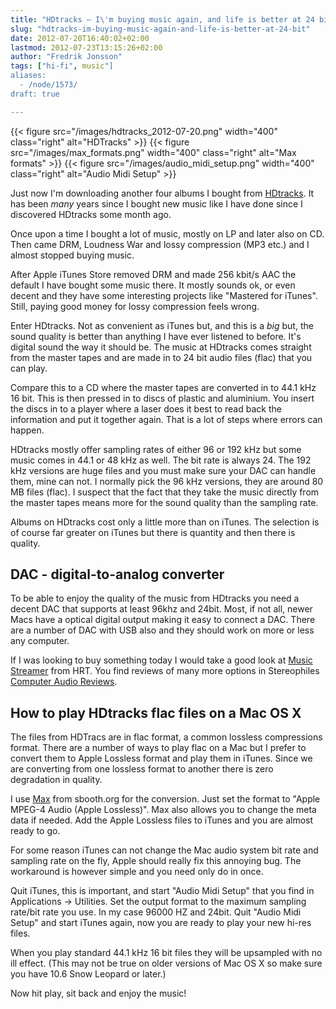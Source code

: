 ```yaml
---
title: "HDtracks – I\'m buying music again, and life is better at 24 bit"
slug: "hdtracks-im-buying-music-again-and-life-is-better-at-24-bit"
date: 2012-07-20T16:40:02+02:00
lastmod: 2012-07-23T13:15:26+02:00
author: "Fredrik Jonsson"
tags: ["hi-fi", music"]
aliases:
  - /node/1573/
draft: true

---
```


{{< figure src="/images/hdtracks_2012-07-20.png" width="400" class="right" alt="HDTracks" >}}
{{< figure src="/images/max_formats.png" width="400" class="right" alt="Max formats" >}}
{{< figure src="/images/audio_midi_setup.png" width="400" class="right" alt="Audio Midi Setup" >}}

Just now I'm downloading another four albums I bought from [HDtracks](https://www.HDtracks.com/). It has been *many* years since I bought new music like I have done since I discovered HDtracks some month ago.

Once upon a time I bought a lot of music, mostly on LP and later also on CD. Then came DRM, Loudness War and lossy compression (MP3 etc.) and I almost stopped buying music.

After Apple iTunes Store removed DRM and made 256 kbit/s AAC the default I have bought some music there. It mostly sounds ok, or even decent and they have some interesting projects like "Mastered for iTunes". Still, paying good money for lossy compression feels wrong.

Enter HDtracks. Not as convenient as iTunes but, and this is a *big* but, the sound quality is better than anything I have ever listened to before. It's digital sound the way it should be. The music at HDtracks comes straight from the master tapes and are made in to 24 bit audio files (flac) that you can play.

Compare this to a CD where the master tapes are converted in to 44.1 kHz 16 bit. This is then pressed in to discs of plastic and aluminium. You insert the discs in to a player where a laser does it best to read back the information and put it together again. That is a lot of steps where errors can happen.

HDtracks mostly offer sampling rates of either 96 or 192 kHz but some music comes in 44.1 or 48 kHz as well. The bit rate is always 24. The 192 kHz versions are huge files and you must make sure your DAC can handle them, mine can not. I normally pick the 96 kHz versions, they are around 80 MB files (flac). I suspect that the fact that they take the music directly from the master tapes means more for the sound quality than the sampling rate.

Albums on HDtracks cost only a little more than on iTunes. The selection is of course far greater on iTunes but there is quantity and then there is quality.

## DAC - digital-to-analog converter

To be able to enjoy the quality of the music from HDtracks you need a decent DAC that supports at least 96khz and 24bit. Most, if not all, newer Macs have a optical digital output making it easy to connect a DAC. There are a number of DAC with USB also and they should work on more or less any computer.

If I was looking to buy something today I would take a good look at [Music Streamer](http://highresolutiontechnologies.com/) from HRT. You find reviews of many more options in Stereophiles [Computer Audio Reviews](http://www.stereophile.com/category/computer-audio-reviews/).

## How to play HDtracks flac files on a Mac OS X

The files from HDTracs are in flac format, a common lossless compressions format. There are a number of ways to play flac on a Mac but I prefer to convert them to Apple Lossless format and play them in iTunes. Since we are converting from one lossless format to another there is zero degradation in quality.

I use [Max](http://sbooth.org/Max/) from sbooth.org for the conversion. Just set the format to "Apple MPEG-4 Audio (Apple Lossless)". Max also allows you to change the meta data if needed. Add the Apple Lossless files to iTunes and you are almost ready to go.

For some reason iTunes can not change the Mac audio system bit rate and sampling rate on the fly, Apple should really fix this annoying bug. The workaround is however simple and you need only do in once.

Quit iTunes, this is important, and start "Audio Midi Setup" that you find in Applications -> Utilities. Set the output format to the maximum sampling rate/bit rate you use. In my case 96000 HZ and 24bit. Quit "Audio Midi Setup" and start iTunes again, now you are ready to play your new hi-res files.

When you play standard 44.1 kHz 16 bit files they will be upsampled with no ill effect. (This may not be true on older versions of Mac OS X so make sure you have 10.6 Snow Leopard or later.)

Now hit play, sit back and enjoy the music!

